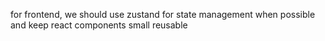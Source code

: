 for frontend, we should use zustand for state management when possible and keep react components small reusable


